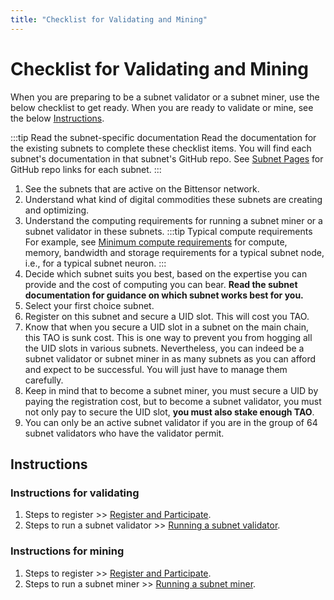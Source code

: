 ```yaml
---
title: "Checklist for Validating and Mining"
---
```


# Checklist for Validating and Mining

When you are preparing to be a subnet validator or a subnet miner, use the below checklist to get ready. When you are ready to validate or mine, see the below [Instructions](#instructions).

:::tip Read the subnet-specific documentation
Read the documentation for the existing subnets to complete these checklist items. You will find each subnet's documentation in that subnet's GitHub repo. See [Subnet Pages](../subnet-pages/index.md) for GitHub repo links for each subnet.
:::

1. See the subnets that are active on the Bittensor network. 
2. Understand what kind of digital commodities these subnets are creating and optimizing. 
3. Understand the computing requirements for running a subnet miner or a subnet validator in these subnets. 
    :::tip Typical compute requirements
    For example, see [Minimum compute requirements](https://github.com/opentensor/bittensor-subnet-template/blob/main/min_compute.yml) for compute, memory, bandwidth and storage requirements for a typical subnet node, i.e., for a typical subnet neuron.
    :::
4. Decide which subnet suits you best, based on the expertise you can provide and the cost of computing you can bear. **Read the subnet documentation for guidance on which subnet works best for you.**
5. Select your first choice subnet. 
7. Register on this subnet and secure a UID slot. This will cost you TAO. 
8. Know that when you secure a UID slot in a subnet on the main chain, this TAO is sunk cost. This is one way to prevent you from hogging all the UID slots in various subnets. Nevertheless, you can indeed be a subnet validator or subnet miner in as many subnets as you can afford and expect to be successful. You will just have to manage them carefully. 
9. Keep in mind that to become a subnet miner, you must secure a UID by paying the registration cost, but to become a subnet validator, you must not only pay to secure the UID slot, **you must also stake enough TAO**.
10. You can only be an active subnet validator if you are in the group of 64 subnet validators who have the validator permit. 

## Instructions

### Instructions for validating

1. Steps to register >> [Register and Participate](register-validate-mine.md).
2. Steps to run a subnet validator >> [Running a subnet validator](register-validate-mine.md#running-a-subnet-validator).

### Instructions for mining

1. Steps to register >> [Register and Participate](register-validate-mine.md).
2. Steps to run a subnet miner >> [Running a subnet miner](register-validate-mine.md#running-a-subnet-miner).
